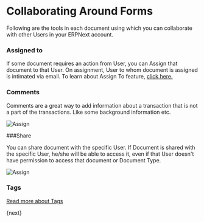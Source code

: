 # Collaborating Around Forms

Following are the tools in each document using which you can collaborate with other Users in your ERPNext account.

### Assigned to

If some document requires an action from User, you can Assign that document to that User. On assignment, User to whom document is assigned is intimated via email. To learn about Assign To feature, [click here.](/docs/user/manual/en/using-erpnext/assignment.html)

### Comments

Comments are a great way to add information about a transaction that is not a
part of the transactions. Like some background information etc.

<img class="screenshot" alt="Assign" src="/assets/erpnext_docs/assets/img/collaboration-tools/comments-1.png">

###Share

You can share document with the specific User. If Document is shared with the specific User, he/she will be able to access it, even if that User doesn't have permission to access that document or Document Type.

<img class="screenshot" alt="Assign" src="/assets/erpnext_docs/assets/img/collaboration-tools/share-1.gif">

### Tags

[Read more about Tags](/docs/user/manual/en/using-erpnext/tags.html)

{next}
